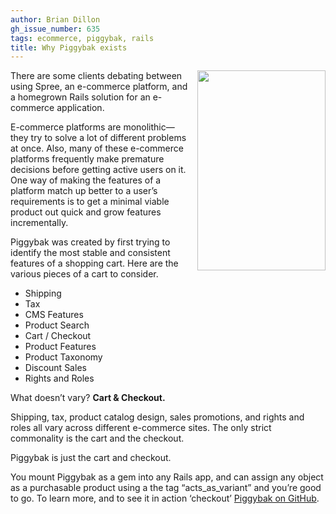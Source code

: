 ```yaml
---
author: Brian Dillon
gh_issue_number: 635
tags: ecommerce, piggybak, rails
title: Why Piggybak exists
---
```


<a href="/blog/2012/06/13/why-piggybak-exists/image-0-big.png" imageanchor="1" style="clear:right; float:right; margin-left:1em; margin-bottom:1em"><img border="0" height="320" src="/blog/2012/06/13/why-piggybak-exists/image-0.png" width="205"/></a>

There are some clients debating between using Spree, an e-commerce platform, and a homegrown Rails solution for an e-commerce application.

E-commerce platforms are monolithic—​they try to solve a lot of different problems at once. Also, many of these e-commerce platforms frequently make premature decisions before getting active users on it. One way of making the features of a platform match up better to a user’s requirements is to get a minimal viable product out quick and grow features incrementally.

Piggybak was created by first trying to identify the most stable and consistent features of a shopping cart. Here are the various pieces of a cart to consider.

- Shipping
- Tax
- CMS Features
- Product Search
- Cart / Checkout
- Product Features
- Product Taxonomy
- Discount Sales
- Rights and Roles

What doesn’t vary? **Cart & Checkout.**

Shipping, tax, product catalog design, sales promotions, and rights and roles all vary across different e-commerce sites. The only strict commonality is the cart and the checkout.

Piggybak is just the cart and checkout.

You mount Piggybak as a gem into any Rails app, and can assign any object as a purchasable product using a the tag “acts_as_variant” and you’re good to go. To learn more, and to see it in action ‘checkout’ [Piggybak on GitHub](https://github.com/piggybak/piggybak).

